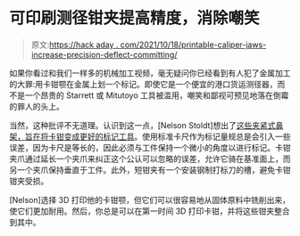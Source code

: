 # 可印刷测径钳夹提高精度，消除嘲笑

> 原文:[https://hack aday . com/2021/10/18/printable-caliper-jaws-increase-precision-deflect-committing/](https://hackaday.com/2021/10/18/printable-caliper-jaws-increase-precision-deflect-derision/)

如果你看过和我们一样多的机械加工视频，毫无疑问你已经看到有人犯了金属加工的大罪:用卡钳颚在金属上划一个标记。即使它是一个便宜的港口货运测径器，而不是一个昂贵的 Starrett 或 Mitutoyo 工具被滥用，嘲笑和鄙视可预见地落在倒霉的罪人的头上。

当然，这种批评不无道理。认识到这一点，[Nelson Stoldt]想出了[这些夹紧式鼻架，旨在将卡钳变成更好的标记工具](https://www.thingiverse.com/thing:5020346)。使用标准卡尺作为标记量规总是会引入一些误差，因为卡尺是等长的，因此必须与工件保持一个微小的角度以进行标记。卡钳夹爪通过延长一个夹爪来纠正这个公认可以忽略的误差，允许它骑在基准面上，而另一个夹爪保持垂直于工件。此外，短钳夹有一个安装钢制打标刀的槽，避免卡钳钳夹受损。

[Nelson]选择 3D 打印他的卡钳颚，但它们可以很容易地从固体原料中铣削出来，使它们更加耐用。然后，你总是可以在第一时间 3D 打印卡钳，并将这些钳夹整合到其中。